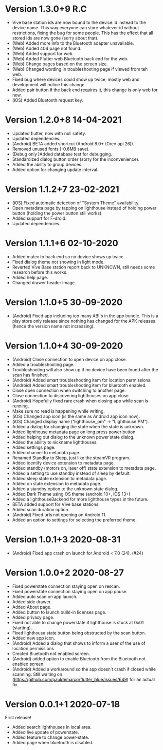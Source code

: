 # Version 1.3.0+9 R.C

 - Vive base station ids are now bound to the device id instead to the device name. 
This way everyone can store whatever id without restrictions, fixing the bug for some people.
This has the effect that all stored ids are now gone (sorry about that).
 - (Web) Added more info to the Bluetooth adapter unavailable.
 - (Web) Added 404 page not found.
 - (Web) Added support for web.
 - (Web) Added Flutter web Bluetooth back end for the web.
 - (Web) Change pages based on the screen size.
 - (Web) Changed wording in troubleshooting page if viewed from teh web.
 - Fixed bug where devices could show up twice, mostly web and development will notice this change.
 - Added pair button if the back end requires it, this change is only web for now.
 - (iOS) Added Bluetooth request key.

# Version 1.2.0+8 14-04-2021

 - Updated flutter, now with null safety.
 - Updated dependencies.
 - (Android) BETA added shortcut (Android 8.0+ (Oreo api 26)).
 - Removed unused fonts (-0.6MB save).
 - (Debug only )Added database test for debugging.
 - Standardized dialog button order (sorry for the inconvenience).
 - Added the ability to group devices.
 - Added option for changing update interval.

# Version 1.1.2+7 23-02-2021

 - (iOS) Fixed automatic detection of "System Theme" availability.
 - Open metadata page by tapping on lighthouse instead of holding power button (holding the power button still works).
 - Added support for F-droid.
 - Updated dependencies.

# Version 1.1.1+6 02-10-2020

 - Added mutex to back end so no device shows up twice.
 - Fixed dialog theme not showing in light mode.
 - Reverted Vive Base station report back to UNKNOWN, still needs some research before this works.
 - Added help page.
 - Changed drawer header image.

# Version 1.1.0+5 30-09-2020

 - (Android) Fixed app including too many ABI's in the app bundle. This is a play store only release
 since nothing has changed for the APK releases. (hence the version name not increasing).

# Version 1.1.0+4 30-09-2020 

 - (Android) Close connection to open device on app close.
 - Added a troubleshooting page.
 - Troubleshooting will also show up if no device have been found after the scan has finished.
 - (Android) Added smart troubleshooting item for location permissions.
 - (Android) Added smart troubleshooting item for bluetooth enabled.
 - Close open connection when switching to another page.
 - Close connection to discovering lighthouses on app close.
 - (Android) Hopefully fixed rare crash when closing app while scan is running.
 - Make sure no read is happening while writing.
 - (iOS) Changed app icon (is the same as Android app icon now).
 - (iOS) Changed display name ("lighthouse_pm" -> "Lighthouse PM").
 - Added a dialog for changing the state when the state is unknown.
 - Added lighthouse metadata page on long press power button.
 - Added helping out dialog to the unknown power state dialog.
 - Added the ability to nickname lighthouses.
 - Added settings page.
 - Added channel to metadata page.
 - Renamed Standby to Sleep, just like the steamVR program.
 - Added identify device extension to metadata page.
 - Added standby (motors on, laser off) state extension to metadata page.
 - Added a setting to use standby instead of sleep by default.
 - Added sleep state extension to metadata page.
 - Added on state extension to metadata page.
 - Added a standby option to the unknown state dialog.
 - Added Dark Theme using OS theme (android 10+, iOS 13+)
 - Added a lighthouseBackend for more lighthouse types in the future.
 - BETA added support for Vive base stations.
 - Added scan duration option.
 - (Android) Fixed urls not opening on Android 11.
 - Added an option to settings for selecting the preferred theme.

# Version 1.0.1+3 2020-08-31

 - (Android) Fixed app crash on launch for Android < 7.0 (24). (#24)

# Version 1.0.0+2 2020-08-27

 - Fixed powerstate connection staying open on rescan.
 - Fixed powerstate connection staying open on app pause.
 - Added auto scan on app launch.
 - Added side drawer.
 - Added About page.
 - Added button to launch build-in licenses page.
 - Added privacy page.
 - Fixed not able to change powerstate if lighthouse is stuck at 0x01 (starting).
 - Fixed lighthouse state button being obstructed by the scan button.
 - Added new app icon.
 - (Android) Added a dialog that shows to inform a user of the use of location permissions
 - Created Bluetooth not enabled screen.
 - (Android) added option to enable Bluetooth from the Bluetooth not enabled screen.
 - (Android) Added a workaround so the app doesn't crash if closed while scanning. Still waiting on (https://github.com/pauldemarco/flutter_blue/issues/649) for an actual fix.

# Version 0.0.1+1 2020-07-18

First release!

 - Added search lighthouses in local area.
 - Added live update of powerstate.
 - Added feature to change power-state.
 - Added page when bluetooth is disabled.
